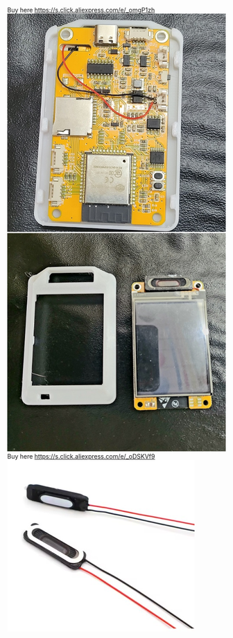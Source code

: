 Buy here https://s.click.aliexpress.com/e/_omgP1zh
![](hw1.jpg)
![](hw2.jpg)
Buy here https://s.click.aliexpress.com/e/_oDSKVf9
![](speaker.jpg)
